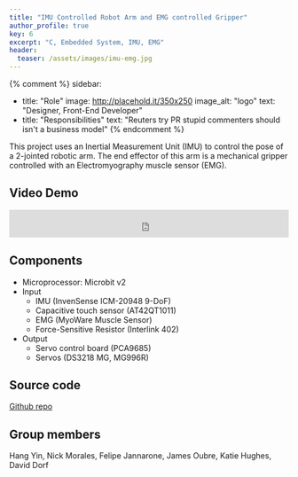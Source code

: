 ```yaml
---
title: "IMU Controlled Robot Arm and EMG controlled Gripper"
author_profile: true
key: 6
excerpt: "C, Embedded System, IMU, EMG"
header:
  teaser: /assets/images/imu-emg.jpg
---
```


{% comment %} 
sidebar:
  - title: "Role"
    image: http://placehold.it/350x250
    image_alt: "logo"
    text: "Designer, Front-End Developer"
  - title: "Responsibilities"
    text: "Reuters try PR stupid commenters should isn't a business model"
{% endcomment %} 

This project uses an Inertial Measurement Unit (IMU) to control the pose of a 2-jointed robotic arm. The end effector of this arm is a mechanical gripper controlled with an Electromyography muscle sensor (EMG).

## Video Demo
<iframe
    width="100%"
    height="50px"
    src="https://www.youtube.com/embed/lZlIVSBJQCs"
    frameborder="0"
    allow="autoplay; encrypted-media"
    allowfullscreen
>
</iframe>

## Components
 - Microprocessor: Microbit v2
 - Input
   - IMU (InvenSense ICM-20948 9-DoF)
   - Capacitive touch sensor (AT42QT1011)
   - EMG (MyoWare Muscle Sensor)
   - Force-Sensitive Resistor (Interlink 402)
 - Output
   - Servo control board (PCA9685)
   - Servos (DS3218 MG, MG996R)

## Source code
[Github repo](https://github.com/hang-yin/IMUnipulator)

## Group members
Hang Yin, Nick Morales, Felipe Jannarone, James Oubre, Katie Hughes, David Dorf